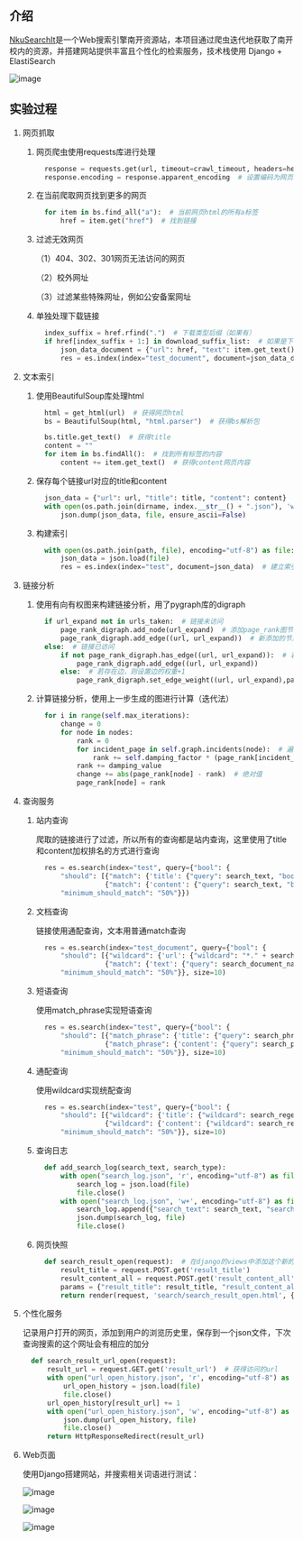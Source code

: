 ## 介绍

[NkuSearchIt]()是一个Web搜索引擎南开资源站，本项目通过爬虫迭代地获取了南开校内的资源，并搭建网站提供丰富且个性化的检索服务，技术栈使用 Django + ElastiSearch

![image](https://github.com/BUGHERE/NkuSearchIt/assets/55886903/22e20646-7f51-4115-a6e8-d1184879044f)

## 实验过程

1. 网页抓取

   1. 网页爬虫使用requests库进行处理
   	  ```python
        response = requests.get(url, timeout=crawl_timeout, headers=headers_parameters, allow_redirects=False)  # allow_redirects是否允许网址跳转
        response.encoding = response.apparent_encoding  # 设置编码为网页编码，否则容易乱码
      ```
      
   2. 在当前爬取网页找到更多的网页

      ```python
        for item in bs.find_all("a"):  # 当前网页html的所有a标签
            href = item.get("href")  # 找到链接
      ```

   3. 过滤无效网页

      （1）404、302、301网页无法访问的网页

      （2）校外网址

      （3）过滤某些特殊网址，例如公安备案网址

   4. 单独处理下载链接

       ```python
         index_suffix = href.rfind(".")  # 下载类型后缀（如果有）
         if href[index_suffix + 1:] in download_suffix_list:  # 如果是下载地址，则存到es的document索引
             json_data_document = {"url": href, "text": item.get_text()}
             res = es.index(index="test_document", document=json_data_document)  # 建立索引
       ```

2. 文本索引

   1. 使用BeautifulSoup库处理html

       ```python
         html = get_html(url)  # 获得网页html
         bs = BeautifulSoup(html, "html.parser")  # 获得bs解析包
       ```

       ```python
         bs.title.get_text()  # 获得title
         content = ""
         for item in bs.findAll():  # 找到所有标签的内容
             content += item.get_text()  # 获得content网页内容
       ```

   2. 保存每个链接url对应的title和content

      ```python
        json_data = {"url": url, "title": title, "content": content}
        with open(os.path.join(dirname, index.__str__() + ".json"), 'w', encoding="utf-8") as file:  # 保存url、title和content
        	json.dump(json_data, file, ensure_ascii=False)
      ```
      
   3. 构建索引
   
       ```python
         with open(os.path.join(path, file), encoding="utf-8") as file:
             json_data = json.load(file)
             res = es.index(index="test", document=json_data)  # 建立索引
       ```
   
3. 链接分析

   1. 使用有向有权图来构建链接分析，用了pygraph库的digraph

      ```python
        if url_expand not in urls_taken:  # 链接未访问
            page_rank_digraph.add_node(url_expand)  # 添加page_rank图节点
            page_rank_digraph.add_edge((url, url_expand))  # 新添加的节点肯定不存在相关边，直接添加
        else:  # 链接已访问
            if not page_rank_digraph.has_edge((url, url_expand)):  # 若不存在边，则添加
                page_rank_digraph.add_edge((url, url_expand))
            else:  # 若存在边，则设置边的权重+1
                page_rank_digraph.set_edge_weight((url, url_expand),page_rank_digraph.edge_weight((url, url_expand)) + 1)
      ```

   2. 计算链接分析，使用上一步生成的图进行计算（迭代法）

      ```python
        for i in range(self.max_iterations):
            change = 0
            for node in nodes:
                rank = 0
                for incident_page in self.graph.incidents(node):  # 遍历所有“入射”的页面
                    rank += self.damping_factor * (page_rank[incident_page] / len(self.graph.neighbors(incident_page)))
                rank += damping_value
                change += abs(page_rank[node] - rank)  # 绝对值
                page_rank[node] = rank
      ```

4. 查询服务

   1. 站内查询

      爬取的链接进行了过滤，所以所有的查询都是站内查询，这里使用了title和content加权排名的方式进行查询

      ```python
        res = es.search(index="test", query={"bool": {
            "should": [{"match": {'title': {"query": search_text, "boost": 2}}},
                       {"match": {'content': {"query": search_text, "boost": 1}}}],
            "minimum_should_match": "50%"}})
      ```

   2. 文档查询

      链接使用通配查询，文本用普通match查询

      ```python
        res = es.search(index="test_document", query={"bool": {
            "should": [{"wildcard": {'url': {"wildcard": "*." + search_document_suffix, "boost": 2}}},
                       {"match": {'text': {"query": search_document_name, "boost": 1}}}],
            "minimum_should_match": "50%"}}, size=10)
      ```

      

   3. 短语查询

      使用match_phrase实现短语查询

      ```python
        res = es.search(index="test", query={"bool": {
            "should": [{"match_phrase": {'title': {"query": search_phrase, "boost": 2}}},
                       {"match_phrase": {'content': {"query": search_phrase, "boost": 1}}}],
            "minimum_should_match": "50%"}}, size=10)
      ```

   4. 通配查询

      使用wildcard实现统配查询

      ```python
        res = es.search(index="test", query={"bool": {
            "should": [{"wildcard": {'title': {"wildcard": search_regexp, "boost": 2}}},
                       {"wildcard": {'content': {"wildcard": search_regexp, "boost": 1}}}],
            "minimum_should_match": "50%"}}, size=10)
      ```

   5. 查询日志

      ```python
        def add_search_log(search_text, search_type):
            with open("search_log.json", 'r', encoding="utf-8") as file:  # 加载搜索历史
                search_log = json.load(file)
                file.close()
            with open("search_log.json", 'w+', encoding="utf-8") as file:  # 添加当前搜索到搜索历史
                search_log.append({"search_text": search_text, "search_type": search_type, "time": datetime.now().strftime("%Y:%m:%d:%H:%M:%S")})
                json.dump(search_log, file)
                file.close()
      ```

   6. 网页快照

      ```python
        def search_result_open(request):  # 在django的views中添加这个新的动作，添加网页快照的功能
            result_title = request.POST.get('result_title')
            result_content_all = request.POST.get('result_content_all')
            params = {"result_title": result_title, "result_content_all": result_content_all}
            return render(request, 'search/search_result_open.html', {'params': params})
      ```

5. 个性化服务

   记录用户打开的网页，添加到用户的浏览历史里，保存到一个json文件，下次查询搜索的这个网址会有相应的加分

   ```python
     def search_result_url_open(request):
         result_url = request.GET.get('result_url')  # 获得访问的url
         with open("url_open_history.json", 'r', encoding="utf-8") as file:  # 加载用户浏览历史
             url_open_history = json.load(file)
             file.close()
         url_open_history[result_url] += 1
         with open("url_open_history.json", 'w', encoding="utf-8") as file:  # 添加用户浏览历史
             json.dump(url_open_history, file)
             file.close()
         return HttpResponseRedirect(result_url)
   ```

6. Web页面

   使用Django搭建网站，并搜索相关词语进行测试：

    ![image](https://github.com/BUGHERE/NkuSearchIt/assets/55886903/f9cbd492-c1d2-407c-bc14-5f3fecca3558)

    ![image](https://github.com/BUGHERE/NkuSearchIt/assets/55886903/93cf1939-da34-4744-9d67-9b91604df821)

    ![image](https://github.com/BUGHERE/NkuSearchIt/assets/55886903/5a1a933b-c192-4796-ac14-3fdc4ac19c7f)


